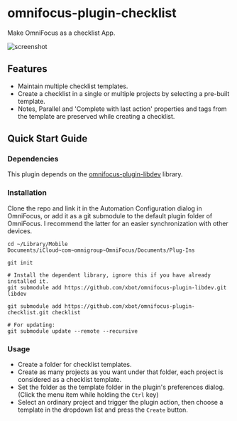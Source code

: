 # omnifocus-plugin-checklist
Make OmniFocus as a checklist App.

![screenshot](assets/screenshot-01.gif)

## Features

- Maintain multiple checklist templates.
- Create a checklist in a single or multiple projects by selecting a pre-built template.
- Notes, Parallel and 'Complete with last action' properties and tags from the template are preserved while creating a checklist.

## Quick Start Guide

### Dependencies

This plugin depends on the [omnifocus-plugin-libdev](https://github.com/xbot/omnifocus-plugin-libdev) library.

### Installation

Clone the repo and link it in the Automation Configuration dialog in OmniFocus, or add it as a git submodule to the default plugin folder of OmniFocus. I recommend the latter for an easier synchronization with other devices.

```shell
cd ~/Library/Mobile Documents/iCloud~com~omnigroup~OmniFocus/Documents/Plug-Ins

git init

# Install the dependent library, ignore this if you have already installed it.
git submodule add https://github.com/xbot/omnifocus-plugin-libdev.git libdev

git submodule add https://github.com/xbot/omnifocus-plugin-checklist.git checklist

# For updating:
git submodule update --remote --recursive
```

### Usage

- Create a folder for checklist templates.
- Create as many projects as you want under that folder, each project is considered as a checklist template.
- Set the folder as the template folder in the plugin's preferences dialog. (Click the menu item while holding the `Ctrl` key)
- Select an ordinary project and trigger the plugin action, then choose a template in the dropdown list and press the `Create` button.
